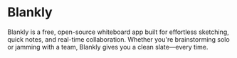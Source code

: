# Blankly
Blankly is a free, open-source whiteboard app built for effortless sketching, quick notes, and real-time collaboration. Whether you're brainstorming solo or jamming with a team, Blankly gives you a clean slate—every time.

